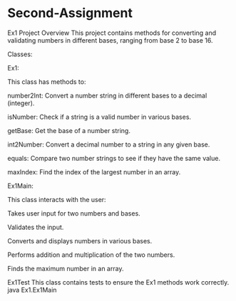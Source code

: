 # Second-Assignment
Ex1 Project
Overview
This project contains methods for converting and validating numbers in different bases, ranging from base 2 to base 16.

Classes:

Ex1:

This class has methods to:

number2Int: Convert a number string in different bases to a decimal (integer).

isNumber: Check if a string is a valid number in various bases.

getBase: Get the base of a number string.

int2Number: Convert a decimal number to a string in any given base.

equals: Compare two number strings to see if they have the same value.

maxIndex: Find the index of the largest number in an array.

Ex1Main:

This class interacts with the user:

Takes user input for two numbers and bases.

Validates the input.

Converts and displays numbers in various bases.

Performs addition and multiplication of the two numbers.

Finds the maximum number in an array.

Ex1Test
This class contains tests to ensure the Ex1 methods work correctly.
java Ex1.Ex1Main
